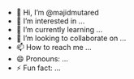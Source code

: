 - 👋 Hi, I’m @majidmutared
- 👀 I’m interested in ...
- 🌱 I’m currently learning ...
- 💞️ I’m looking to collaborate on ...
- 📫 How to reach me ...
- 😄 Pronouns: ...
- ⚡ Fun fact: ...

<!---
majidmutared/majidmutared is a ✨ special ✨ repository because its `README.md` (this file) appears on your GitHub profile.
You can click the Preview link to take a look at your changes.
--->
